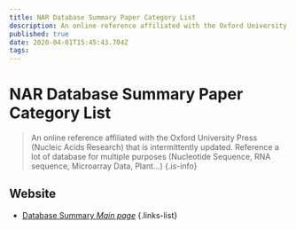 ```yaml
---
title: NAR Database Summary Paper Category List
description: An online reference affiliated with the Oxford University Press (Nucleic Acids Research) that is intermittently updated. 
published: true
date: 2020-04-01T15:45:43.704Z
tags: 
---
```


# NAR Database Summary Paper Category List

> An online reference affiliated with the Oxford University Press (Nucleic Acids Research) that is intermittently updated. Reference a lot of database for multiple purposes (Nucleotide Sequence, RNA sequence, Microarray Data, Plant...)
{.is-info}

## Website

- [Database Summary *Main page*](http://www.oxfordjournals.org/our_journals/nar/database/c/)
{.links-list}



